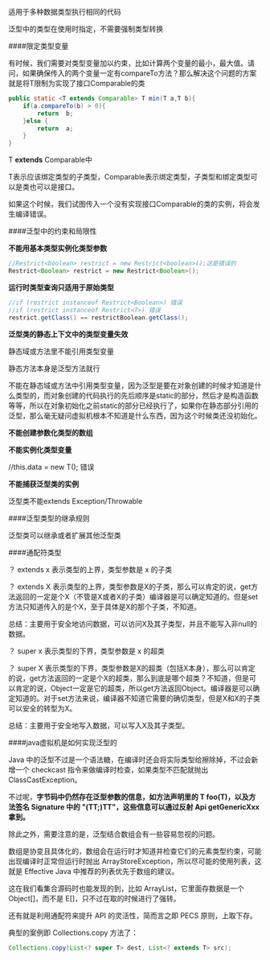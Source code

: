 适用于多种数据类型执行相同的代码

泛型中的类型在使用时指定，不需要强制类型转换

####限定类型变量

有时候，我们需要对类型变量加以约束，比如计算两个变量的最小，最大值。请问，如果确保传入的两个变量一定有compareTo方法？那么解决这个问题的方案就是将T限制为实现了接口Comparable的类

```java
public static <T extends Comparable> T min(T a,T b){
    if(a.compareTo(b) > 0){
        return  b;
    }else {
        return  a;
    }
}  
```

T **extends** Comparable中

T表示应该绑定类型的子类型，Comparable表示绑定类型，子类型和绑定类型可以是类也可以是接口。

如果这个时候，我们试图传入一个没有实现接口Comparable的类的实例，将会发生编译错误。

####泛型中的约束和局限性

**不能用基本类型实例化类型参数**

```java
//Restrict<boolean> restrict = new Restrict<boolean>();这是错误的
Restrict<Boolean> restrict = new Restrict<Boolean>();
```

**运行时类型查询只适用于原始类型**

```java
//if (restrict instanceof Restrict<Boolean>) 错误
//if (restrict instanceof Restrict<T>) 错误
restrict.getClass() == restrictBoolean.getClass();
```

**泛型类的静态上下文中的类型变量失效**

静态域或方法里不能引用类型变量

静态方法本身是泛型方法就行

不能在静态域或方法中引用类型变量，因为泛型是要在对象创建的时候才知道是什么类型的，而对象创建的代码执行的先后顺序是static的部分，然后才是构造函数等等，所以在对象初始化之前static的部分已经执行了，如果你在静态部分引用的泛型，那么毫无疑问虚拟机根本不知道是什么东西，因为这个时候类还没初始化。

**不能创建参数化类型的数组**

**不能实例化类型变量**

//this.data = new T(); 错误

**不能捕获泛型类的实例**

泛型类不能extends Exception/Throwable

####泛型类型的继承规则

泛型类可以继承或者扩展其他泛型类

####通配符类型



？ extends x 表示类型的上界，类型参数是 x 的子类

？ extends X 表示类型的上界，类型参数是X的子类，那么可以肯定的说，get方法返回的一定是个X（不管是X或者X的子类）编译器是可以确定知道的。但是set方法只知道传入的是个X，至于具体是X的那个子类，不知道。

总结：主要用于安全地访问数据，可以访问X及其子类型，并且不能写入非null的数据。



？ super x 表示类型的下界，类型参数是 x 的超类

？ super X 表示类型的下界，类型参数是X的超类（包括X本身），那么可以肯定的说，get方法返回的一定是个X的超类，那么到底是哪个超类？不知道，但是可以肯定的说，Object一定是它的超类，所以get方法返回Object。编译器是可以确定知道的。对于set方法来说，编译器不知道它需要的确切类型，但是X和X的子类可以安全的转型为X。

总结：主要用于安全地写入数据，可以写入X及其子类型。

####java虚拟机是如何实现泛型的

Java 中的泛型不过是一个语法糖，在编译时还会将实际类型给擦除掉，不过会新增一个 checkcast 指令来做编译时检查，如果类型不匹配就抛出 ClassCastException。



不过呢，**字节码中仍然存在泛型参数的信息，如方法声明里的 T foo(T)，以及方法签名 Signature 中的 "(TT;)TT"，这些信息可以通过反射 Api getGenericXxx 拿到。**



除此之外，需要注意的是，泛型结合数组会有一些容易忽视的问题。



数组是协变且具体化的，数组会在运行时才知道并检查它们的元素类型约束，可能出现编译时正常但运行时抛出 ArrayStoreException，所以尽可能的使用列表，这就是 Effective Java 中推荐的列表优先于数组的建议。



这在我们看集合源码时也能发现的到，比如 ArrayList，它里面存数据是一个 Object[]，而不是 E[]，只不过在取的时候进行了强转。



还有就是利用通配符来提升 API 的灵活性，简而言之即 PECS 原则，上取下存。



典型的案例即 Collections.copy 方法了：



```java
Collections.copy(List<? super T> dest, List<? extends T> src);
```

